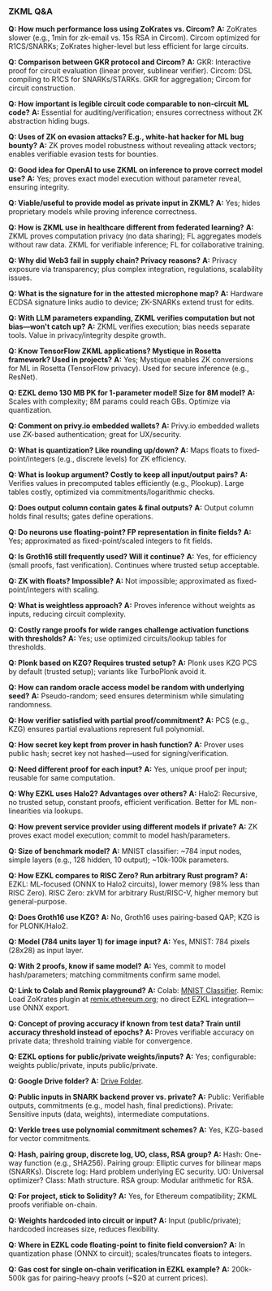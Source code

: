 ### ZKML Q&A

**Q: How much performance loss using ZoKrates vs. Circom?**
**A:** ZoKrates slower (e.g., 1min for zk-email vs. 15s RSA in Circom). Circom optimized for R1CS/SNARKs; ZoKrates higher-level but less efficient for large circuits.

**Q: Comparison between GKR protocol and Circom?**
**A:** GKR: Interactive proof for circuit evaluation (linear prover, sublinear verifier). Circom: DSL compiling to R1CS for SNARKs/STARKs. GKR for aggregation; Circom for circuit construction.

**Q: How important is legible circuit code comparable to non-circuit ML code?**
**A:** Essential for auditing/verification; ensures correctness without ZK abstraction hiding bugs.

**Q: Uses of ZK on evasion attacks? E.g., white-hat hacker for ML bug bounty?**
**A:** ZK proves model robustness without revealing attack vectors; enables verifiable evasion tests for bounties.

**Q: Good idea for OpenAI to use ZKML on inference to prove correct model use?**
**A:** Yes; proves exact model execution without parameter reveal, ensuring integrity.

**Q: Viable/useful to provide model as private input in ZKML?**
**A:** Yes; hides proprietary models while proving inference correctness.

**Q: How is ZKML use in healthcare different from federated learning?**
**A:** ZKML proves computation privacy (no data sharing); FL aggregates models without raw data. ZKML for verifiable inference; FL for collaborative training.

**Q: Why did Web3 fail in supply chain? Privacy reasons?**
**A:** Privacy exposure via transparency; plus complex integration, regulations, scalability issues.

**Q: What is the signature for in the attested microphone map?**
**A:** Hardware ECDSA signature links audio to device; ZK-SNARKs extend trust for edits.

**Q: With LLM parameters expanding, ZKML verifies computation but not bias—won't catch up?**
**A:** ZKML verifies execution; bias needs separate tools. Value in privacy/integrity despite growth.

**Q: Know TensorFlow ZKML applications? Mystique in Rosetta framework? Used in projects?**
**A:** Yes; Mystique enables ZK conversions for ML in Rosetta (TensorFlow privacy). Used for secure inference (e.g., ResNet).

**Q: EZKL demo 130 MB PK for 1-parameter model! Size for 8M model?**
**A:** Scales with complexity; 8M params could reach GBs. Optimize via quantization.

**Q: Comment on privy.io embedded wallets?**
**A:** Privy.io embedded wallets use ZK-based authentication; great for UX/security.

**Q: What is quantization? Like rounding up/down?**
**A:** Maps floats to fixed-point/integers (e.g., discrete levels) for ZK efficiency.

**Q: What is lookup argument? Costly to keep all input/output pairs?**
**A:** Verifies values in precomputed tables efficiently (e.g., Plookup). Large tables costly, optimized via commitments/logarithmic checks.

**Q: Does output column contain gates & final outputs?**
**A:** Output column holds final results; gates define operations.

**Q: Do neurons use floating-point? FP representation in finite fields?**
**A:** Yes; approximated as fixed-point/scaled integers to fit fields.

**Q: Is Groth16 still frequently used? Will it continue?**
**A:** Yes, for efficiency (small proofs, fast verification). Continues where trusted setup acceptable.

**Q: ZK with floats? Impossible?**
**A:** Not impossible; approximated as fixed-point/integers with scaling.

**Q: What is weightless approach?**
**A:** Proves inference without weights as inputs, reducing circuit complexity.

**Q: Costly range proofs for wide ranges challenge activation functions with thresholds?**
**A:** Yes; use optimized circuits/lookup tables for thresholds.

**Q: Plonk based on KZG? Requires trusted setup?**
**A:** Plonk uses KZG PCS by default (trusted setup); variants like TurboPlonk avoid it.

**Q: How can random oracle access model be random with underlying seed?**
**A:** Pseudo-random; seed ensures determinism while simulating randomness.

**Q: How verifier satisfied with partial proof/commitment?**
**A:** PCS (e.g., KZG) ensures partial evaluations represent full polynomial.

**Q: How secret key kept from prover in hash function?**
**A:** Prover uses public hash; secret key not hashed—used for signing/verification.

**Q: Need different proof for each input?**
**A:** Yes, unique proof per input; reusable for same computation.

**Q: Why EZKL uses Halo2? Advantages over others?**
**A:** Halo2: Recursive, no trusted setup, constant proofs, efficient verification. Better for ML non-linearities via lookups.

**Q: How prevent service provider using different models if private?**
**A:** ZK proves exact model execution; commit to model hash/parameters.

**Q: Size of benchmark model?**
**A:** MNIST classifier: ~784 input nodes, simple layers (e.g., 128 hidden, 10 output); ~10k-100k parameters.

**Q: How EZKL compares to RISC Zero? Run arbitrary Rust program?**
**A:** EZKL: ML-focused (ONNX to Halo2 circuits), lower memory (98% less than RISC Zero). RISC Zero: zkVM for arbitrary Rust/RISC-V, higher memory but general-purpose.

**Q: Does Groth16 use KZG?**
**A:** No, Groth16 uses pairing-based QAP; KZG is for PLONK/Halo2.

**Q: Model (784 units layer 1) for image input?**
**A:** Yes, MNIST: 784 pixels (28x28) as input layer.

**Q: With 2 proofs, know if same model?**
**A:** Yes, commit to model hash/parameters; matching commitments confirm same model.

**Q: Link to Colab and Remix playground?**
**A:** Colab: [MNIST Classifier](https://colab.research.google.com/github/zkonduit/ezkl/blob/main/examples/notebooks/mnist_classifier.ipynb). Remix: Load ZoKrates plugin at [remix.ethereum.org](https://remix.ethereum.org); no direct EZKL integration—use ONNX export.

**Q: Concept of proving accuracy if known from test data? Train until accuracy threshold instead of epochs?**
**A:** Proves verifiable accuracy on private data; threshold training viable for convergence.

**Q: EZKL options for public/private weights/inputs?**
**A:** Yes; configurable: weights public/private, inputs public/private.

**Q: Google Drive folder?**
**A:** [Drive Folder](https://drive.google.com/drive/folders/1CeJUWD_mdKj7ziaHu_XU-yUfak1KYeQA).

**Q: Public inputs in SNARK backend prover vs. private?**
**A:** Public: Verifiable outputs, commitments (e.g., model hash, final predictions). Private: Sensitive inputs (data, weights), intermediate computations.

**Q: Verkle trees use polynomial commitment schemes?**
**A:** Yes, KZG-based for vector commitments.

**Q: Hash, pairing group, discrete log, UO, class, RSA group?**
**A:** Hash: One-way function (e.g., SHA256). Pairing group: Elliptic curves for bilinear maps (SNARKs). Discrete log: Hard problem underlying EC security. UO: Universal optimizer? Class: Math structure. RSA group: Modular arithmetic for RSA.

**Q: For project, stick to Solidity?**
**A:** Yes, for Ethereum compatibility; ZKML proofs verifiable on-chain.

**Q: Weights hardcoded into circuit or input?**
**A:** Input (public/private); hardcoded increases size, reduces flexibility.

**Q: Where in EZKL code floating-point to finite field conversion?**
**A:** In quantization phase (ONNX to circuit); scales/truncates floats to integers.

**Q: Gas cost for single on-chain verification in EZKL example?**
**A:** 200k-500k gas for pairing-heavy proofs (~$20 at current prices).
